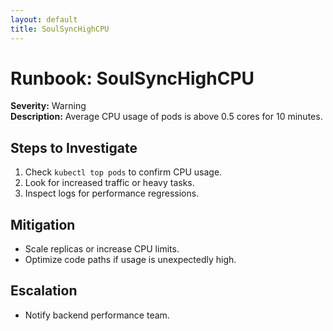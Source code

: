 ```yaml
---
layout: default
title: SoulSyncHighCPU
---
```


# Runbook: SoulSyncHighCPU

**Severity:** Warning  
**Description:** Average CPU usage of pods is above 0.5 cores for 10 minutes.

## Steps to Investigate
1. Check `kubectl top pods` to confirm CPU usage.
2. Look for increased traffic or heavy tasks.
3. Inspect logs for performance regressions.

## Mitigation
- Scale replicas or increase CPU limits.
- Optimize code paths if usage is unexpectedly high.

## Escalation
- Notify backend performance team.
